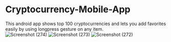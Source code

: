 # Cryptocurrency-Mobile-App
This android app shows top 100 cryptocurrencies and lets you add favorites easily by using longpress gesture on any item.  
![Screenshot (274)](https://user-images.githubusercontent.com/94324724/209459977-b02ed126-6319-4d72-ad50-9e9cd890824e.png)
![Screenshot (273)](https://user-images.githubusercontent.com/94324724/209459981-ff415e70-7bf1-4e36-ae21-afe81522792f.png)
![Screenshot (272)](https://user-images.githubusercontent.com/94324724/209459983-f3a8bf21-ff32-4f04-ba82-e7b84713b1bf.png)
